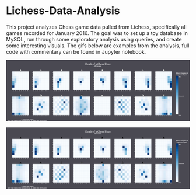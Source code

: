 # Lichess-Data-Analysis

This project analyzes Chess game data pulled from Lichess, specifically all games recorded for January 2016. The goal was to set up a toy database in MySQL, run through
some exploratory analysis using queries, and create some interesting visuals. The gifs below are examples from the analysis, full code with commentary can be found in 
Jupyter notebook.



![alt text](https://github.com/AKolcun/Lichess-Data-Analysis/blob/main/Capture%20heatmaps/Death%20of%20a%20Chess%20Piece%2C%20White.gif "Location of Piece Captures, White")




![alt text](https://github.com/AKolcun/Lichess-Data-Analysis/blob/main/Capture%20heatmaps/Death%20of%20a%20Chess%20Piece%2C%20Black.gif "Location of Piece Captures, Black")
